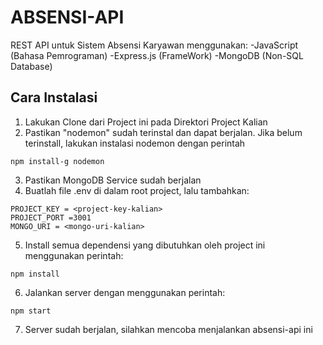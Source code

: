 # ABSENSI-API
REST API untuk Sistem Absensi Karyawan menggunakan:
-JavaScript (Bahasa Pemrograman)
-Express.js (FrameWork)
-MongoDB (Non-SQL Database)

## Cara Instalasi
1. Lakukan Clone dari Project ini pada Direktori Project Kalian
2. Pastikan "nodemon" sudah terinstal dan dapat berjalan. Jika belum terinstall, lakukan instalasi nodemon dengan perintah
```
npm install-g nodemon
```
3. Pastikan MongoDB Service sudah berjalan
4. Buatlah file .env di dalam root project, lalu tambahkan:
```
PROJECT_KEY = <project-key-kalian>
PROJECT_PORT =3001
MONGO_URI = <mongo-uri-kalian>
```
5. Install semua dependensi yang dibutuhkan oleh project ini menggunakan perintah:
```
npm install
```
6. Jalankan server dengan menggunakan perintah:
```
npm start
```
7. Server sudah berjalan, silahkan mencoba menjalankan absensi-api ini